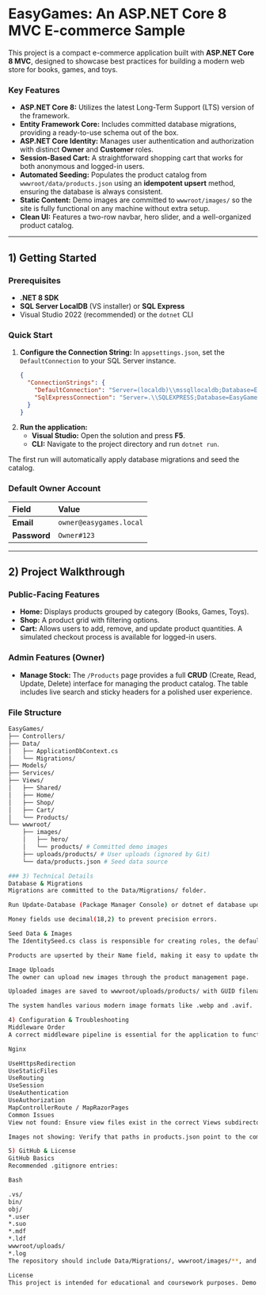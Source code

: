 ﻿# EasyGames: An ASP.NET Core 8 MVC E-commerce Sample

This project is a compact e-commerce application built with **ASP.NET Core 8 MVC**, designed to showcase best practices for building a modern web store for books, games, and toys.

### Key Features

- **ASP.NET Core 8:** Utilizes the latest Long-Term Support (LTS) version of the framework.
- **Entity Framework Core:** Includes committed database migrations, providing a ready-to-use schema out of the box.
- **ASP.NET Core Identity:** Manages user authentication and authorization with distinct **Owner** and **Customer** roles.
- **Session-Based Cart:** A straightforward shopping cart that works for both anonymous and logged-in users.
- **Automated Seeding:** Populates the product catalog from `wwwroot/data/products.json` using an **idempotent upsert** method, ensuring the database is always consistent.
- **Static Content:** Demo images are committed to `wwwroot/images/` so the site is fully functional on any machine without extra setup.
- **Clean UI:** Features a two-row navbar, hero slider, and a well-organized product catalog.

---

## 1) Getting Started

### Prerequisites

- **.NET 8 SDK**
- **SQL Server LocalDB** (VS installer) or **SQL Express**
- Visual Studio 2022 (recommended) or the `dotnet` CLI

### Quick Start

1.  **Configure the Connection String:** In `appsettings.json`, set the `DefaultConnection` to your SQL Server instance.
    ```json
    {
      "ConnectionStrings": {
        "DefaultConnection": "Server=(localdb)\\mssqllocaldb;Database=EasyGames;Trusted_Connection=True;MultipleActiveResultSets=true",
        "SqlExpressConnection": "Server=.\\SQLEXPRESS;Database=EasyGames;Trusted_Connection=True;MultipleActiveResultSets=true"
      }
    }
    ```
2.  **Run the application:**
    - **Visual Studio:** Open the solution and press **F5**.
    - **CLI:** Navigate to the project directory and run `dotnet run`.

The first run will automatically apply database migrations and seed the catalog.

### Default Owner Account

| Field    | Value            |
| :------- | :--------------- |
| **Email** | `owner@easygames.local` |
| **Password** | `Owner#123`      |

---

## 2) Project Walkthrough

### Public-Facing Features
- **Home:** Displays products grouped by category (Books, Games, Toys).
- **Shop:** A product grid with filtering options.
- **Cart:** Allows users to add, remove, and update product quantities. A simulated checkout process is available for logged-in users.

### Admin Features (Owner)
- **Manage Stock:** The `/Products` page provides a full **CRUD** (Create, Read, Update, Delete) interface for managing the product catalog. The table includes live search and sticky headers for a polished user experience.

### File Structure

```bash
EasyGames/
├── Controllers/
├── Data/
│   ├── ApplicationDbContext.cs
│   └── Migrations/
├── Models/
├── Services/
├── Views/
│   ├── Shared/
│   ├── Home/
│   ├── Shop/
│   ├── Cart/
│   └── Products/
└── wwwroot/
    ├── images/
    │   ├── hero/
    │   └── products/ # Committed demo images
    ├── uploads/products/ # User uploads (ignored by Git)
    └── data/products.json # Seed data source

### 3) Technical Details
Database & Migrations
Migrations are committed to the Data/Migrations/ folder.

Run Update-Database (Package Manager Console) or dotnet ef database update (CLI) to apply them manually.

Money fields use decimal(18,2) to prevent precision errors.

Seed Data & Images
The IdentitySeed.cs class is responsible for creating roles, the default owner, and populating the product catalog from products.json.

Products are upserted by their Name field, making it easy to update the catalog by simply modifying the JSON file.

Image Uploads
The owner can upload new images through the product management page.

Uploaded images are saved to wwwroot/uploads/products/ with GUID filenames.

The system handles various modern image formats like .webp and .avif.

4) Configuration & Troubleshooting
Middleware Order
A correct middleware pipeline is essential for the application to function properly. The order is:

Nginx

UseHttpsRedirection
UseStaticFiles
UseRouting
UseSession
UseAuthentication
UseAuthorization
MapControllerRoute / MapRazorPages
Common Issues
View not found: Ensure view files exist in the correct Views subdirectory.

Images not showing: Verify that paths in products.json point to the committed /images/products/ directory.

5) GitHub & License
GitHub Basics
Recommended .gitignore entries:

Bash

.vs/
bin/
obj/
*.user
*.suo
*.mdf
*.ldf
wwwroot/uploads/
*.log
The repository should include Data/Migrations/, wwwroot/images/**, and wwwroot/data/products.json.

License
This project is intended for educational and coursework purposes. Demo images and product text are placeholders.